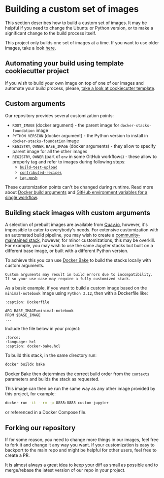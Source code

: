 # Building a custom set of images

This section describes how to build a custom set of images.
It may be helpful if you need to change the Ubuntu or Python version, or to make a significant change to the build process itself.

This project only builds one set of images at a time.
If you want to use older images, take a look [here](../index.rst/#using-old-images).

## Automating your build using template cookiecutter project

If you wish to build your own image on top of one of our images and automate your build process,
please, [take a look at cookiecutter template](../contributing/stacks.md).

## Custom arguments

Our repository provides several customization points:

- `ROOT_IMAGE` (docker argument) - the parent image for `docker-stacks-foundation` image
- `PYTHON_VERSION` (docker argument) - the Python version to install in `docker-stacks-foundation` image
- `REGISTRY`, `OWNER`, `BASE_IMAGE` (docker arguments) - they allow to specify parent image for all the other images
- `REGISTRY`, `OWNER` (part of `env` in some GitHub workflows) - these allow to properly tag and refer to images during following steps:
  - [`build-test-upload`](https://github.com/jupyter/docker-stacks/blob/main/.github/workflows/docker-build-test-upload.yml)
  - [`contributed-recipes`](https://github.com/jupyter/docker-stacks/blob/main/.github/workflows/contributed-recipes.yml)
  - [`tag-push`](https://github.com/jupyter/docker-stacks/blob/main/.github/workflows/docker-tag-push.yml)

These customization points can't be changed during runtime.
Read more about [Docker build arguments](https://docs.docker.com/build/building/variables/#arg-usage-example) and [GitHub environment variables for a single workflow](https://docs.github.com/en/actions/writing-workflows/choosing-what-your-workflow-does/store-information-in-variables#defining-environment-variables-for-a-single-workflow).

## Building stack images with custom arguments

A selection of prebuilt images are available from [Quay.io](https://quay.io/organization/jupyter),
however, it's impossible to cater to everybody's needs.
For extensive customization with an automated build pipeline,
you may wish to create a [community-maintained stack](../contributing/stacks),
however, for minor customizations, this may be overkill.
For example, you may wish to use the same Jupyter stacks but built on a different base image,
or built with a different Python version.

To achieve this you can use [Docker Bake](https://docs.docker.com/build/bake/)
to build the stacks locally with custom arguments.

```{note}
Custom arguments may result in build errors due to incompatibility.
If so your use-case may require a fully customized stack.
```

As a basic example, if you want to build a custom image based on the `minimal-notebook` image using `Python 3.12`,
then with a Dockerfile like:

```{code-block} Dockerfile
:caption: Dockerfile

ARG BASE_IMAGE=minimal-notebook
FROM $BASE_IMAGE
...
```

Include the file below in your project:

```{literalinclude} recipe_code/docker-bake.custom-python.hcl
:force:
:language: hcl
:caption: docker-bake.hcl
```

To build this stack, in the same directory run:

```bash
docker buildx bake
```

Docker Bake then determines the correct build order from the `contexts` parameters
and builds the stack as requested.

This image can then be run the same way as any other image provided by this project, for example:

```bash
docker run -it --rm -p 8888:8888 custom-jupyter
```

or referenced in a Docker Compose file.

## Forking our repository

If for some reason, you need to change more things in our images, feel free to fork it and change it any way you want.
If your customization is easy to backport to the main repo and might be helpful for other users, feel free to create a PR.

It is almost always a great idea to keep your diff as small as possible and to merge/rebase the latest version of our repo in your project.
